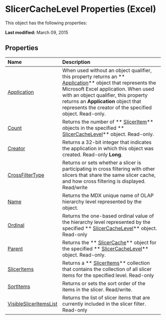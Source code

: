 
# SlicerCacheLevel Properties (Excel)
This object has the following properties:

 **Last modified:** March 09, 2015


## Properties



|**Name**|**Description**|
|:-----|:-----|
| [Application](5c1be374-4f35-b6cb-1120-6ab15c467a00.md)|When used without an object qualifier, this property returns an  ** [Application](19b73597-5cf9-4f56-8227-b5211f657f6f.md)** object that represents the Microsoft Excel application. When used with an object qualifier, this property returns an **Application** object that represents the creator of the specified object. Read-only.|
| [Count](143e99c0-68a6-c142-75c0-6f9b726c5d7c.md)|Returns the number of  ** [SlicerItem](cb93cd82-fc3a-f6b7-ae64-db6312db649d.md)** objects in the specified ** [SlicerCacheLevel](d73ff7ab-4d7a-6a73-3716-11dc6716688d.md)** object. Read-only.|
| [Creator](9d590acb-150d-3573-534d-436778fdc61b.md)|Returns a 32-bit integer that indicates the application in which this object was created. Read-only  **Long**.|
| [CrossFilterType](2e91a528-a253-e731-6f11-a33f9ee6d9e2.md)|Returns or sets whether a slicer is participating in cross filtering with other slicers that share the same slicer cache, and how cross filtering is displayed. Read/write|
| [Name](eaad75d7-943a-87cb-f933-7f7e141eedd9.md)|Returns the MDX unique name of OLAP hierarchy level represented by the object.|
| [Ordinal](cd4cff56-8974-7dd5-8fc0-9a21a86a06dc.md)|Returns the one-based ordinal value of the hierarchy level represented by the specified  ** [SlicerCacheLevel](d73ff7ab-4d7a-6a73-3716-11dc6716688d.md)** object. Read-only|
| [Parent](74e71f1e-8f42-db30-459d-80250c54af4e.md)|Returns the  ** [SlicerCache](6e6533e3-0503-a1d3-9ecd-f7997233565f.md)** object for the specified ** [SlicerCacheLevel](d73ff7ab-4d7a-6a73-3716-11dc6716688d.md)** object. Read-only.|
| [SlicerItems](3e1ae3f3-3c47-fae2-ef85-8404d95f2f81.md)|Returns a  ** [SlicerItems](80bbbbab-711a-cefb-255b-94fe2994d3c8.md)** collection that contains the collection of all slicer items for the specified level. Read-only|
| [SortItems](dd08c2d8-3502-d078-5c69-ab678ea9b801.md)|Returns or sets the sort order of the items in the slicer. Read/write.|
| [VisibleSlicerItemsList](68c0800b-4130-59f2-d0c0-7cad49b98f0d.md)|Returns the list of slicer items that are currently included in the slicer filter. Read-only|
